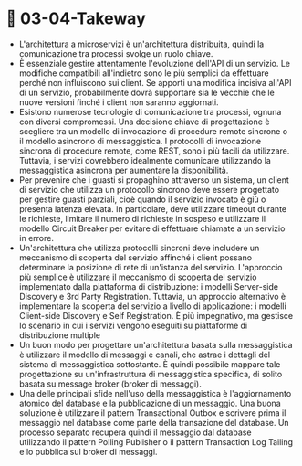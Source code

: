 # 🤝 03-04-Takeway

* L'architettura a microservizi è un'architettura distribuita, quindi la comunicazione tra processi svolge un ruolo chiave.&#x20;
* È essenziale gestire attentamente l'evoluzione dell'API di un servizio. Le modifiche compatibili all'indietro sono le più semplici da effettuare perché non influiscono sui client. Se apporti una modifica incisiva all'API di un servizio, probabilmente dovrà supportare sia le vecchie che le nuove versioni finché i client non saranno aggiornati.
* Esistono numerose tecnologie di comunicazione tra processi, ognuna con diversi compromessi. Una decisione chiave di progettazione è scegliere tra un modello di invocazione di procedure remote sincrone o il modello asincrono di messaggistica. I protocolli di invocazione sincrona di procedure remote, come REST, sono i più facili da utilizzare. Tuttavia, i servizi dovrebbero idealmente comunicare utilizzando la messaggistica asincrona per aumentare la disponibilità.&#x20;
* Per prevenire che i guasti si propaghino attraverso un sistema, un client di servizio che utilizza un protocollo sincrono deve essere progettato per gestire guasti parziali, cioè quando il servizio invocato è giù o presenta latenza elevata. In particolare, deve utilizzare timeout durante le richieste, limitare il numero di richieste in sospeso e utilizzare il modello Circuit Breaker per evitare di effettuare chiamate a un servizio in errore.&#x20;
* Un'architettura che utilizza protocolli sincroni deve includere un meccanismo di scoperta del servizio affinché i client possano determinare la posizione di rete di un'istanza del servizio. L'approccio più semplice è utilizzare il meccanismo di scoperta del servizio implementato dalla piattaforma di distribuzione: i modelli Server-side Discovery e 3rd Party Registration. Tuttavia, un approccio alternativo è implementare la scoperta del servizio a livello di applicazione: i modelli Client-side Discovery e Self Registration. È più impegnativo, ma gestisce lo scenario in cui i servizi vengono eseguiti su piattaforme di distribuzione multiple
* Un buon modo per progettare un'architettura basata sulla messaggistica è utilizzare il modello di messaggi e canali, che astrae i dettagli del sistema di messaggistica sottostante. È quindi possibile mappare tale progettazione su un'infrastruttura di messaggistica specifica, di solito basata su message broker (broker di messaggi).
* Una delle principali sfide nell'uso della messaggistica è l'aggiornamento atomico del database e la pubblicazione di un messaggio. Una buona soluzione è utilizzare il pattern Transactional Outbox e scrivere prima il messaggio nel database come parte della transazione del database. Un processo separato recupera quindi il messaggio dal database utilizzando il pattern Polling Publisher o il pattern Transaction Log Tailing e lo pubblica sul broker di messaggi.
